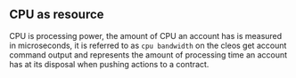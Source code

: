 ## CPU as resource

CPU is processing power, the amount of CPU an account has is measured in microseconds, it is referred to as `cpu bandwidth` on the cleos get account command output and represents the amount of processing time an account has at its disposal when pushing actions to a contract.
